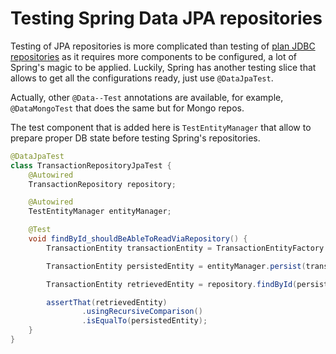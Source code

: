 # Testing Spring Data JPA repositories

Testing of JPA repositories is more complicated than testing of [plan JDBC repositories](003-spring-test-jdbc.md) as it
requires more components to be configured, a lot of Spring's magic to be applied. Luckily, Spring has another testing
slice that allows to get all the configurations ready, just use `@DataJpaTest`.

Actually, other `@Data--Test` annotations are available, for example, `@DataMongoTest` that does the same but for Mongo
repos.

The test component that is added here is `TestEntityManager` that allow to prepare proper DB state before testing
Spring's repositories. 

```java
@DataJpaTest
class TransactionRepositoryJpaTest {
    @Autowired
    TransactionRepository repository;

    @Autowired
    TestEntityManager entityManager;

    @Test
    void findById_shouldBeAbleToReadViaRepository() {
        TransactionEntity transactionEntity = TransactionEntityFactory.createAuthorised(1, 2, 10);

        TransactionEntity persistedEntity = entityManager.persist(transactionEntity);

        TransactionEntity retrievedEntity = repository.findById(persistedEntity.getId()).orElseThrow();

        assertThat(retrievedEntity)
                .usingRecursiveComparison()
                .isEqualTo(persistedEntity);
    }
}
```